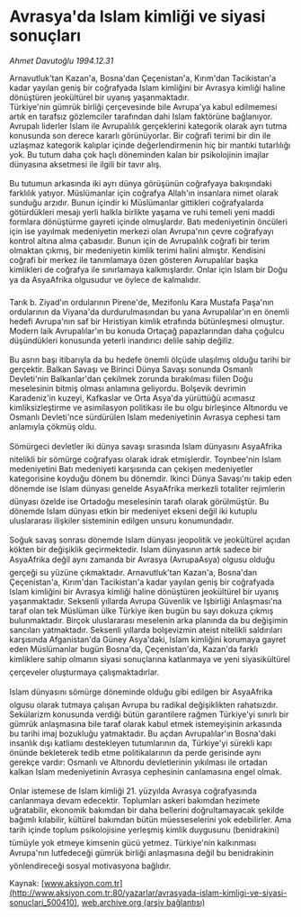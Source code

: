 # Avrasya'da Islam kimliği ve siyasi sonuçları

*Ahmet Davutoğlu 1994.12.31*

<div class="pNewsDetailMainContent" itemprop="articleBody">
 Arnavutluk'tan Kazan'a, Bosna'dan Çeçenistan'a, Kırım'dan Tacikistan'a kadar yayılan geniş bir coğrafyada Islam kimliğini bir Avrasya kimliği haline dönüştüren jeokültürel bir uyanış yaşanmaktadır.
 <br/>
 Türkiye'nin gümrük birliği çerçevesinde bile Avrupa'ya kabul edilmemesi artık en tarafsız gözlemciler tarafından dahi Islam faktörüne bağlanıyor. Avrupalı liderler Islam ile Avrupalılık gerçeklerini kategorik olarak ayrı tutma konusunda son derece kararlı görünüyorlar. Bir coğrafi terimi bir din ile uzlaşmaz kategorik kalıplar içinde değerlendirmenin hiç bir mantıki tutarlılığı yok. Bu tutum daha çok haçlı döneminden kalan bir psikolojinin imajlar dünyasına aksetmesi ile ilgili bir tavır alış.
 <br/>
 <br/>
 Bu tutumun arkasında iki ayrı dünya görüşünün coğrafyaya bakışındaki farklılık yatıyor. Müslümanlar için coğrafya Allah'ın insanlara nimet olarak sunduğu arzıdır. Bunun içindir ki Müslümanlar gittikleri coğrafyalarda götürdükleri mesajı yerli halkla birlikte yaşama ve ruhi temeli yeni maddi formlara dönüştürme gayreti içinde olmuşlardır. Batı medeniyetinin öncüleri için ise yayılmak medeniyetin merkezi olan Avrupa'nın çevre coğrafyayı kontrol altına alma çabasıdır. Bunun için de Avrupalılık coğrafi bir terim olmaktan çıkmış, bir medeniyetin kimlik terimi halini almıştır. Kendisini coğrafi bir merkez ile tanımlamaya özen gösteren Avrupalılar başka kimlikleri de coğrafya ile sınırlamaya kalkmışlardır. Onlar için Islam bir Doğu ya da AsyaAfrika olgusudur ve öylece de kalmalıdır.
 <br/>
 <br/>
 Tarık b. Ziyad'ın ordularının Pirene'de, Mezifonlu Kara Mustafa Paşa'nın ordularının da Viyana'da durdurulmasından bu yana Avrupalılar'ın en önemli hedefi Avrupa'nın saf bir Hıristiyan kimlik etrafında bütünleşmesi olmuştur. Modern laik Avrupalılar'ın bu konuda Ortaçağ papazlarından daha çoğulcu düşündükleri konusunda yeterli inandırıcı delile sahip değiliz.
 <br/>
 <br/>
 Bu asrın başı itibarıyla da bu hedefe önemli ölçüde ulaşılmış olduğu tarihi bir gerçektir. Balkan Savaşı ve Birinci Dünya Savaşı sonunda Osmanlı Devleti'nin Balkanlar'dan çekilmek zorunda bırakılması fiilen Doğu meselesinin bitmiş olması anlamına geliyordu. Bolşevik devrimin Karadeniz'in kuzeyi, Kafkaslar ve Orta Asya'da yürüttüğü acımasız kimliksizleştirme ve asimilasyon politikası ile bu olgu birleşince Altınordu ve Osmanlı Devleti'nce sürdürülen Islam medeniyetinin Avrasya cephesi tam anlamıyla çökmüş oldu.
 <br/>
 <br/>
 Sömürgeci devletler iki dünya savaşı sırasında Islam dünyasını AsyaAfrika nitelikli bir sömürge coğrafyası olarak idrak etmişlerdir. Toynbee'nin Islam medeniyetini Batı medeniyeti karşısında can çekişen medeniyetler kategorisine koyduğu dönem bu dönemdir. Ikinci Dünya Savaşı'nı takip eden dönemde ise Islam dünyası genelde AsyaAfrika merkezli totaliter rejimlerin dünyası özelde ise Ortadoğu meselesinin tarafı olarak görülmüştür. Bu dönemde Islam dünyası etkin bir medeniyet ekseni değil iki kutuplu uluslararası ilişkiler sisteminin edilgen unsuru konumundadır.
 <br/>
 <br/>
 Soğuk savaş sonrası dönemde Islam dünyası jeopolitik ve jeokültürel açıdan kökten bir değişiklik geçirmektedir. Islam dünyasının artık sadece bir AsyaAfrika değil aynı zamanda bir Avrasya (AvrupaAsya) olgusu olduğu gerçeği su yüzüne çıkmaktadır. Arnavutluk'tan Kazan'a, Bosna'dan Çeçenistan'a, Kırım'dan Tacikistan'a kadar yayılan geniş bir coğrafyada Islam kimliğini bir Avrasya kimliği haline dönüştüren jeokültürel bir uyanış yaşanmaktadır. Seksenli yıllarda Avrupa Güvenlik ve Işbirliği Anlaşması'na taraf olan tek Müslüman ülke Türkiye iken bugün bu sayı dokuza çıkmış bulunmaktadır. Birçok uluslararası meselenin arka planında da bu değişimin sancıları yatmaktadır. Seksenli yıllarda bolşevizmin ateist nitelikli saldırıları karşısında Afganistan'da Güney Asya'daki, Islam kimliğini korumaya gayret eden Müslümanlar bugün Bosna'da, Çeçenistan'da, Kazan'da farklı kimliklere sahip olmanın siyasi sonuçlarına katlanmaya ve yeni siyasikültürel çerçeveler oluşturmaya çalışmaktadırlar.
 <br/>
 <br/>
 Islam dünyasını sömürge döneminde olduğu gibi edilgen bir AsyaAfrika olgusu olarak tutmaya çalışan Avrupa bu radikal değişiklikten rahatsızdır. Sekülarizm konusunda verdiği bütün garantilere rağmen Türkiye'yi sınırlı bir gümrük anlaşmasına bile taraf olarak kabul etmek istemeyişinin arkasında bu tarihi imaj bozukluğu yatmaktadır. Bu açdan Avrupalılar'ın Bosna'daki insanlık dışı katliamı destekleyen tutumlarının da, Türkiye'yi sürekli kapı önünde bekleterek tedib etme politikalarının da perde gerisinde aynı gerekçe vardır: Osmanlı ve Altınordu devletlerinin yıkılması ile ortadan kalkan Islam medeniyetinin Avrasya cephesinin canlamasına engel olmak.
 <br/>
 <br/>
 Onlar istemese de Islam kimliği 21. yüzyılda Avrasya coğrafyasında canlanmaya devam edecektir. Toplumları askeri bakımdan hezimete uğratabilir, ekonomik bakımdan bir daha bellerini doğrultamayacak şekilde bağımlı kılabilir, kültürel bakımdan bütün müesseselerini yok edebilirler. Ama tarih içinde toplum psikolojisine yerleşmiş kimlik duygusunu (benidrakini) tümüyle yok etmeye kimsenin gücü yetmez. Türkiye'nin kalkınması Avrupa'nın lutfedeceği gümrük birliği anlaşmasına değil bu benidrakinin yönlendireceği sosyal motivasyona bağlıdır.
 <br/>
</div>


Kaynak: [www.aksiyon.com.tr](http://www.aksiyon.com.tr:80/yazarlar/avrasyada-islam-kimligi-ve-siyasi-sonuclari_500410), [web.archive.org (arşiv bağlantısı)](http://web.archive.org/web/20150828224417/http://www.aksiyon.com.tr:80/yazarlar/avrasyada-islam-kimligi-ve-siyasi-sonuclari_500410)
